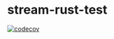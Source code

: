 <!--
Copyright 2024 SECO Mind Srl

SPDX-License-Identifier: Apache-2.0
-->

# stream-rust-test

[![codecov](https://codecov.io/gh/joshuachp/stream-rust-test/graph/badge.svg?token=iDkWal3B6p)](https://codecov.io/gh/joshuachp/stream-rust-test)
